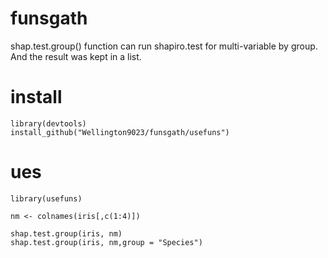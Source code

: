 # funsgath
shap.test.group() function can run shapiro.test for multi-variable by group. And the result was kept in a list.

# install
```
library(devtools)
install_github("Wellington9023/funsgath/usefuns")
```
# ues
```
library(usefuns)

nm <- colnames(iris[,c(1:4)])

shap.test.group(iris, nm)
shap.test.group(iris, nm,group = "Species")
```
